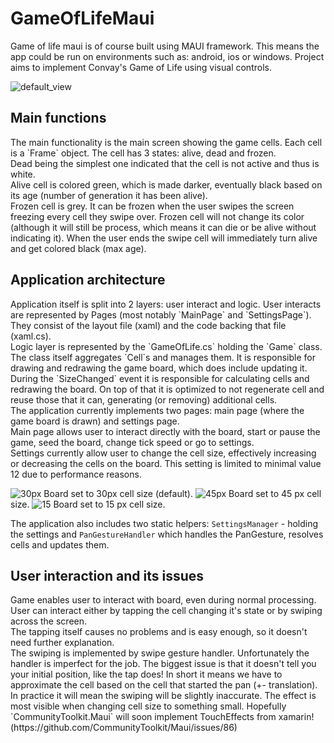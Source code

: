 ﻿<h1>GameOfLifeMaui</h1>

Game of life maui is of course built using MAUI framework. 
This means the app could be run on environments such as: android, ios or windows.
Project aims to implement Convay's Game of Life using visual controls.

![default_view](GameOfLifeMaui/Images/default_board.png)

<h2>Main functions</h2>
The main functionality is the main screen showing the game cells. Each cell is a `Frame` object.
The cell has 3 states: alive, dead and frozen.<br />
Dead being the simplest one indicated that the cell is not active and thus is white.<br />
Alive cell is colored green, which is made darker, eventually black based on its age (number of generation it has been alive).<br />
Frozen cell is grey. It can be frozen when the user swipes the screen freezing every cell they swipe over.
Frozen cell will not change its color (although it will still be process, which means it can die or be alive without indicating it).
When the user ends the swipe cell will immediately turn alive and get colored black (max age).

<h2>Application architecture</h2>
Application itself is split into 2 layers: user interact and logic.
User interacts are represented by Pages (most notably `MainPage` and `SettingsPage`). They consist of the layout file (xaml) and the code backing that file (xaml.cs).<br />
Logic layer is represented by the `GameOfLife.cs` holding the `Game` class.
The class itself aggregates `Cell`s and manages them. It is responsible for drawing and redrawing the game board, which does include updating it.
During the `SizeChanged` event it is responsible for calculating cells and redrawing the board. On top of that it is optimized to not regenerate cell and reuse those that it can, generating (or removing) additional cells.<br />
The application currently implements two pages: main page (where the game board is drawn) and settings page.<br />
Main page allows user to interact directly with the board, start or pause the game, seed the board, change tick speed or go to settings.<br />
Settings currently allow user to change the cell size, effectively increasing or decreasing the cells on the board. This setting is limited to minimal value 12 due to performance reasons.

![30px](GameOfLifeMaui/Images/30px.png)
Board set to 30px cell size (default).
![45px](GameOfLifeMaui/Images/45px.png)
Board set to 45 px cell size.
![15](GameOfLifeMaui/Images/15px.png)
Board set to 15 px cell size.

The application also includes two static helpers: `SettingsManager` - holding the settings and `PanGestureHandler` which handles the PanGesture, resolves cells and updates them.

<h2>User interaction and its issues</h2>
Game enables user to interact with board, even during normal processing. 
User can interact either by tapping the cell changing it's state or by swiping across the screen.<br />
The tapping itself causes no problems and is easy enough, so it doesn't need further explanation.<br />
The swiping is implemented by swipe gesture handler. Unfortunately the handler is imperfect for the job.
The biggest issue is that it doesn't tell you your initial position, like the tap does! 
In short it means we have to approximate the cell based on the cell that started the pan (+- translation).
In practice it will mean the swiping will be slightly inaccurate. The effect is most visible when changing cell size to something small.
Hopefully `CommunityToolkit.Maui` will soon implement TouchEffects from xamarin! (https://github.com/CommunityToolkit/Maui/issues/86)
